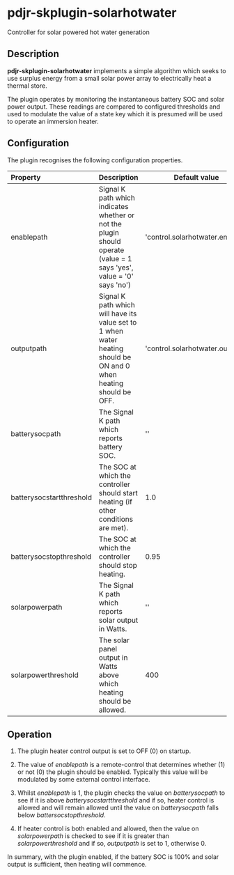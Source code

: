 # pdjr-skplugin-solarhotwater

Controller for solar powered hot water generation

## Description

**pdjr-skplugin-solarhotwater** implements a simple algorithm which
seeks to use surplus energy from a small solar power array to
electrically heat a thermal store.

The plugin operates by monitoring the instantaneous battery SOC and
solar power output.
These readings are compared to configured thresholds and used to
modulate the value of a state key which it is presumed will be
used to operate an immersion heater.

## Configuration

The plugin recognises the following configuration properties.

Property                 | Description | Default value
:----------------------- | :--- | ---
enablepath               | Signal K path which indicates whether or not the plugin should operate (value = 1 says 'yes', value = '0' says 'no') | 'control.solarhotwater.enabled'
outputpath               | Signal K path which will have its value set to 1 when water heating should be ON and 0 when heating should be OFF. | 'control.solarhotwater.output'
batterysocpath           | The Signal K path which reports battery SOC. | ''
batterysocstartthreshold | The SOC at which the controller should start heating (if other conditions are met). | 1.0
batterysocstopthreshold  | The SOC at which the controller should stop heating. | 0.95
solarpowerpath           | The Signal K path which reports solar output in Watts. | ''
solarpowerthreshold      | The solar panel output in Watts above which heating should be allowed. | 400

## Operation

1. The plugin heater control output is set to OFF (0) on startup.

2. The value of *enablepath* is a remote-control that determines
   whether (1) or not (0) the plugin should be enabled.
   Typically this value will be modulated by some external control
   interface.

3. Whilst *enablepath* is 1, the plugin checks the value on
   *batterysocpath* to see if it is above *batterysocstartthreshold*
   and if so, heater control is allowed and will remain allowed until
   the value on *batterysocpath* falls below *battersocstopthreshold*.

4. If heater control is both enabled and allowed, then the value on
   *solarpowerpath* is checked to see if it is greater than *solarpowerthreshold*
   and if so, *outputpath* is set to 1, otherwise 0.

In summary, with the plugin enabled, if the battery SOC is 100% and
solar output is sufficient, then heating will commence.
